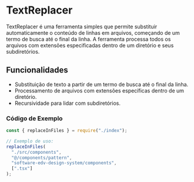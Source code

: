 # TextReplacer

TextReplacer é uma ferramenta simples que permite substituir automaticamente o conteúdo de linhas em arquivos, começando de um termo de busca até o final da linha. A ferramenta processa todos os arquivos com extensões especificadas dentro de um diretório e seus subdiretórios.

## Funcionalidades

- Substituição de texto a partir de um termo de busca até o final da linha.
- Processamento de arquivos com extensões específicas dentro de um diretório.
- Recursividade para lidar com subdiretórios.

### Código de Exemplo

```javascript
const { replaceInFiles } = require("./index");

// Exemplo de uso:
replaceInFiles(
  "./src/components",
  "@/components/pattern",
  "software-edv-design-system/components",
  [".tsx"]
);
```
